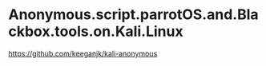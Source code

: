 # Anonymous.script.parrotOS.and.Blackbox.tools.on.Kali.Linux
https://github.com/keeganjk/kali-anonymous
